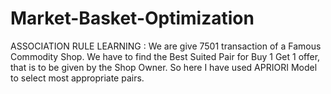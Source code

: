 # Market-Basket-Optimization
ASSOCIATION RULE LEARNING : We are give 7501 transaction of a Famous Commodity Shop. We have to find the Best Suited Pair for Buy 1 Get 1 offer, that is to be given by the Shop Owner. So here I have used APRIORI Model to select most appropriate pairs.
